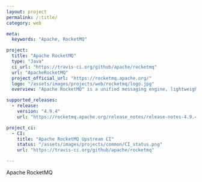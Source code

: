 ```yaml
---
layout: project
permalink: /:title/
category: web

meta:
  keywords: "Apache, RocketMQ"

project:
  title: "Apache RocketMQ"
  type: "Java"
  ci_url: "https://travis-ci.org/github/apache/rocketmq"
  url: "ApacheRocketMQ"
  project_official_url: "https://rocketmq.apache.org/"
  logo: "/assets/images/projects/web/rocketmq/logo.jpg"
  overview: "Apache RocketMQ™ is a unified messaging engine, lightweight data processing platform."

supported_releases:
  - release:
    version: "4.9.4"
    url: "https://rocketmq.apache.org/release_notes/release-notes-4.9.4/"

project_ci:
  - CI:
    title: "Apache RocketMQ Upstream CI"
    status: "/assets/images/projects/common/CI_status.png"
    url: "https://travis-ci.org/github/apache/rocketmq"

---
```


<p>Apache RocketMQ</p>
